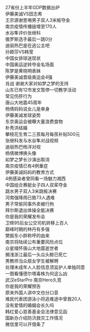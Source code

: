 27省份上半年GDP数据出炉  
伊藤美诚VS田志希  
王宗源谢思埸男子双人3米板夺金  
南京疫情传播链增至170人  
水谷隼评价张继科  
俄罗斯选手最后一跳0分  
迪丽热巴是在逃公主吧  
孙颖莎VS韩莹  
中国女排球迷现状  
中国奥运逆转夺金名场面  
陈梦是黄晓明表妹  
伊藤美诚晋级奥运会4强  
肖战 谢谢大家对如梦之梦的支持  
山东已有12市发文暂停一切教学活动  
常见伤肝行为  
唐山大地震45周年  
杨倩妈妈说女儿是单身  
伊藤美诚发球姿势  
东京奥运会被曝大量浪费食物  
朴秀洪结婚  
攀枝花生育二三孩每月每孩补贴500元  
张继科发与水谷隼对战视频  
迪丽热巴杨洋对视  
杨倩微博换头像  
如梦之梦长沙演出取消  
南京疫情已有4例重症  
伊藤美诚妈妈的教育方式  
4例感染者曾同看一场魅力湘西  
中国组合赛艇女子四人双桨夺金  
跳水男子双人3米跳板决赛  
河南强降雨已致73人遇难  
男子常偷同事外卖被行拘  
拜尔斯退出体操全能决赛  
你是我的荣耀发布会  
卫辉95后女公交司机转移上百人  
巅峰时期的林丹有多强  
樊振东小胖称呼的由来  
南京将陆续公布重要风险点位  
众星缅怀唐山大地震逝世者  
搁浅浙江最后一头瓜头鲸已死亡  
男教师当众扇女学生被解聘  
处理未成年人人脸信息须监护人单独同意  
一图看懂德尔塔毒株为何这么凶  
武汉eStarPro 南京Hero久竞  
你是我的荣耀预告  
原来外国人讲中文也分口音  
难民代表团游泳小将逃难途中曾救20人  
没有爱情的婚姻会长久吗  
韩红爱心慈善基金会法律意见函  
国新办介绍防汛救灾工作情况  
微信里可以开借条了  
